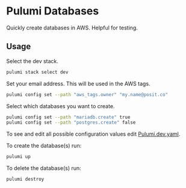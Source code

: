 # Pulumi Databases

Quickly create databases in AWS. Helpful for testing.

## Usage

Select the dev stack.

```bash
pulumi stack select dev
```

Set your email address. This will be used in the AWS tags.

```bash
pulumi config set --path "aws_tags.owner" "my.name@posit.co"
```

Select which databases you want to create.

```bash
pulumi config set --path "mariadb.create" true
pulumi config set --path "postgres.create" false
```

To see and edit all possible configuration values edit [Pulumi.dev.yaml](./Pulumi.dev.yaml).

To create the database(s) run:

```bash
pulumi up
```

To delete the database(s) run:

```bash
pulumi destroy
```